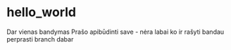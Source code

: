 # hello_world
Dar vienas bandymas
Prašo apibūdinti save - nėra labai ko ir rašyti bandau perprasti branch dabar
